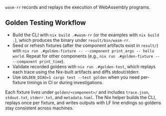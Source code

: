 `wasm-rr` records and replays the execution of WebAssembly programs.

## Golden Testing Workflow

- Build the CLI with `nix build .#wasm-rr` (or the examples with `nix build .`), which produces the binary under `result/bin/wasm-rr`.
- Seed or refresh fixtures (after the component artifacts exist in `result/`) with `nix run .#golden-fixture -- --component print_args -- hello world`. Repeat for other components (e.g., `nix run .#golden-fixture -- --component print_time`).
- Validate recorded goldens with `nix run .#golden-test`, which replays each trace using the Nix-built artifacts and diffs stdout/stderr.
- Use `GOLDEN_DIAG=1 cargo test --test golden` when you need per-fixture timings in CI or during investigations.

Each fixture lives under `golden/<component>/` and includes `trace.json`, `stdout.txt`, `stderr.txt`, and `metadata.toml`. The Nix helper builds the CLI, replays once per fixture, and writes outputs with LF line endings so goldens stay consistent across machines.
